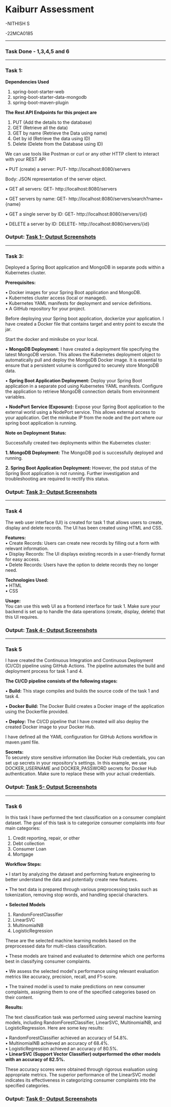 # Kaiburr Assessment


  -NITHISH S
  
  -22MCA0185

  ------

<h3> Task Done - 1,3,4,5 and 6 </h3>

------

### Task 1:

<b>Dependencies Used</b>
1.	spring-boot-starter-web
2.	spring-boot-starter-data-mongodb
3.	spring-boot-maven-plugin
   
<b>The Rest API Endpoints for this project are</b>
1.	PUT (Add the details to the database)
2.	GET (Retrieve all the data)
3.	GET by name (Retrieve the Data using name)
4.	Get by id (Retrieve the data using ID)
5.	Delete (Delete from the Database using ID)
   
We can use tools like Postman or curl or any other HTTP client to interact with your REST API

  •	PUT (create) a server: PUT- http://localhost:8080/servers
  
  Body: JSON representation of the server object.
  
  •	GET all servers: GET- http://localhost:8080/servers
  
  •	GET servers by name: GET- http://localhost:8080/servers/search?name={name}
  
  •	GET a single server by ID: GET- http://localhost:8080/servers/{id}
  
  •	DELETE a server by ID: DELETE- http://localhost:8080/servers/{id}

<h3>Output: <a href="https://github.com/Nithish0207/kaiburr/tree/master/Screenshots/task%201">Task 1- Output Screenshots </a>
  
  ------

### Task 3:

Deployed a Spring Boot application and MongoDB in separate pods within a Kubernetes cluster.</br>

<b>Prerequisites:</b></br>

  •	Docker images for your Spring Boot application and MongoDB.</br>
  •	Kubernetes cluster access (local or managed).</br>
  •	Kubernetes YAML manifests for deployment and service definitions.</br>
  •	A GitHub repository for your project.</br>
  
<p>Before deploying your Spring boot application, dockerize your application. I have created a Docker file that contains target and entry point to excute the jar.</p>
<p>Start the docker and minikube on your local.</p>

  •	<b>MongoDB Deployment:</b> I have created a deployment file specifying the latest MongoDB version. This allows the Kubernetes deployment object to automatically pull and deploy the MongoDB Docker image. It is essential to ensure that a persistent volume is configured to securely store MongoDB data.</br>
  
  •	<b>Spring Boot Application Deployment:</b> Deploy your Spring Boot application in a separate pod using Kubernetes YAML manifests. Configure the application to retrieve MongoDB connection details from environment variables.</br>
  
  •	<b>NodePort Service (Exposure):</b> Expose your Spring Boot application to the external world using a NodePort service. This allows external access to your application. Get the minikube IP from the node and the port where our spring boot application is running.</br>


<b>Note on Deployment Status:</b>

Successfully created two deployments within the Kubernetes cluster:

<b>1.	MongoDB Deployment:</b> The MongoDB pod is successfully deployed and running.</br>

<b>2.	Spring Boot Application Deployment:</b> However, the pod status of the Spring Boot application is not running. Further investigation and troubleshooting are required to rectify this status.</br>


<h3>Output: <a href="https://github.com/Nithish0207/kaiburr/tree/master/Screenshots/task%203">Task 3- Output Screenshots </a>

------

### Task 4
The web user interface (UI) is created for task 1 that allows users to create, display and delete records. The UI has been created using HTML and CSS.</br>

<b>Features:</b></br>
•	Create Records: Users can create new records by filling out a form with relevant information.</br>
•	Display Records: The UI displays existing records in a user-friendly format for easy access.</br>
•	Delete Records: Users have the option to delete records they no longer need.</br>

<b>Technologies Used:</b></br>
•	HTML</br>
•	CSS</br>

<b>Usage:</b></br>
You can use this web UI as a frontend interface for task 1. Make sure your backend is set up to handle the data operations (create, display, delete) that this UI requires.</br>

<h3>Output: <a href="https://github.com/Nithish0207/kaiburr/tree/master/Screenshots/task%204">Task 4- Output Screenshots </a>

------

### Task 5
I have created the Continuous Integration and Continuous Deployment (CI/CD) pipeline using GitHub Actions. The pipeline automates the build and deployment process for task 1 and 4.</br>

<b>The CI/CD pipeline consists of the following stages:</b></br>

•	<b>Build:</b> This stage compiles and builds the source code of the task 1 and task 4.</br>

•	<b>Docker Build:</b> The Docker Build creates a Docker image of the application using the Dockerfile provided.</br>

•	<b>Deploy:</b> The CI/CD pipeline that I have created will also deploy the created Docker image to your Docker Hub.</br>

I have defined all the YAML configuration for GitHub Actions workflow in maven.yaml file.</br>

<b>Secrets:</b></br>
To securely store sensitive information like Docker Hub credentials, you can set up secrets in your repository's settings. In this example, we use DOCKER_USERNAME and DOCKER_PASSWORD secrets for Docker Hub authentication. Make sure to replace these with your actual credentials.

<h3>Output: <a href="https://github.com/Nithish0207/kaiburr/tree/master/Screenshots/task%205">Task 5- Output Screenshots </a>

------

### Task 6
In this task I have performed the text classification on a consumer complaint dataset. The goal of this task is to categorize consumer complaints into four main categories:</br>
1.	Credit reporting, repair, or other</br>
2.	Debt collection</br>
3.	Consumer Loan</br>
4.	Mortgage</br>

<b>Workflow Steps:</b></br>

•	I start by analyzing the dataset and performing feature engineering to better understand the data and potentially create new features.</br>

•	The text data is prepared through various preprocessing tasks such as tokenization, removing stop words, and handling special characters.</br>

•	<b>Selected Models</b></br>
1.	RandomForestClassifier</br>
2.	LinearSVC</br>
3.	MultinomialNB</br>
4.	LogisticRegression</br>

These are the selected machine learning models based on the preprocessed data for multi-class classification.</br>

•	These models are trained and evaluated to determine which one performs best in classifying consumer complaints.</br>

•	We assess the selected model's performance using relevant evaluation metrics like accuracy, precision, recall, and F1-score.</br>

•	The trained model is used to make predictions on new consumer complaints, assigning them to one of the specified categories based on their content.</br>

<b>Results:</b></br>

The text classification task was performed using several machine learning models, including RandomForestClassifier, LinearSVC, MultinomialNB, and LogisticRegression. Here are some key results:</br>

•	RandomForestClassifier achieved an accuracy of 54.8%.</br>
•	MultinomialNB achieved an accuracy of 68.4%.</br>
•	LogisticRegression achieved an accuracy of 80.5%.</br>
•	<b>LinearSVC (Support Vector Classifier) outperformed the other models with an accuracy of 82.5%.</b></br>

These accuracy scores were obtained through rigorous evaluation using appropriate metrics. The superior performance of the LinearSVC model indicates its effectiveness in categorizing consumer complaints into the specified categories.

<h3>Output: <a href="https://github.com/Nithish0207/kaiburr/tree/master/Screenshots/task%206">Task 6- Output Screenshots </a>




